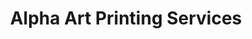 ---
title: "Alpha Art Printing Services"
url: /batangas-city/alpha-art-printing-services/
shop: Kopieren
---